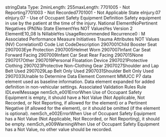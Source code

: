

stringData Type: 2minLength: 255maxLength: 
7701005 - Not Reporting7701003 - Not Recorded7701001 - Not Applicable
State
eInjury.07
eInjury.07 - Use of Occupant Safety Equipment
Definition
Safety equipment in use by the patient at the time of the injury.
National ElementNoPertinent Negatives (PN)No
State ElementYes
NOT ValuesYes
Version 2 ElementE10_08
Is NillableYes
UsageRecommended
Recurrence0 : M
Associated Performance Measure Initiatives
Trauma
Attributes
NOT Values (NV)
CorrelationID
Code List
CodeDescription
2907001Child Booster Seat
2907003Eye Protection
2907005Helmet Worn
2907007Infant Car Seat Forward Facing
2907009Infant Car Seat Rear Facing
2907015None
2907017Other
2907019Personal Floatation Device
2907021Protective Clothing
2907023Protective Non-Clothing Gear
2907027Shoulder and Lap Belt Used
2907029Lap Belt Only Used
2907031Shoulder Belt Only Used
2907033Unable to Determine
Data Element Comment
MMUCC P7 data element used as baseline information. Data element expanded for added definition in non-vehicular settings.
Associated Validation Rules
Rule IDLevelMessage
nemSch_e001ErrorWhen Use of Occupant Safety Equipment is empty, it should have a Not Value (Not Applicable,
Not Recorded, or Not Reporting, if allowed for the element) or a Pertinent Negative (if allowed
for the element), or it should be omitted (if the element is optional).
nemSch_e002ErrorWhen Use of Occupant Safety Equipment has a Not Value (Not Applicable, Not Recorded, or
Not Reporting), it should be empty.
nemSch_e009WarningWhen Use of Occupant Safety Equipment has a Not Value, no other value should be recorded.